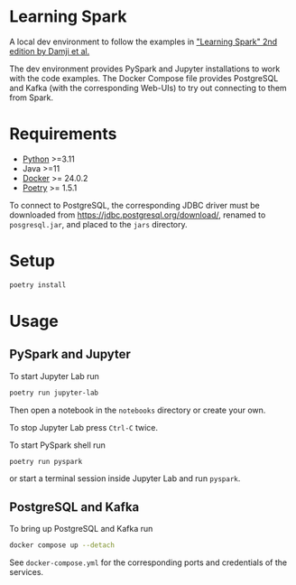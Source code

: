# Learning Spark

A local dev environment to follow the examples in ["Learning Spark" 2nd edition
by Damji et
al.](https://pages.databricks.com/rs/094-YMS-629/images/LearningSpark2.0.pdf)

The dev environment provides PySpark and Jupyter installations to work with the
code examples.  The Docker Compose file provides PostgreSQL and Kafka (with the
corresponding Web-UIs) to try out connecting to them from Spark.

# Requirements

- [Python](https://github.com/asdf-community/asdf-python) >=3.11
- Java >=11
- [Docker](https://docs.docker.com/engine/install/) >= 24.0.2
- [Poetry](https://python-poetry.org/docs/#installation) >= 1.5.1

To connect to PostgreSQL, the corresponding JDBC driver must be downloaded from
https://jdbc.postgresql.org/download/, renamed to `posgresql.jar`, and placed to
the `jars` directory.

# Setup

``` sh
poetry install
```

# Usage

## PySpark and Jupyter

To start Jupyter Lab run

``` sh
poetry run jupyter-lab
```

Then open a notebook in the `notebooks` directory or create your own.

To stop Jupyter Lab press `Ctrl-C` twice.

To start PySpark shell run

``` sh
poetry run pyspark
```

or start a terminal session inside Jupyter Lab and run `pyspark`.

## PostgreSQL and Kafka

To bring up PostgreSQL and Kafka run

``` sh
docker compose up --detach
```

See `docker-compose.yml` for the corresponding ports and credentials of the services.
